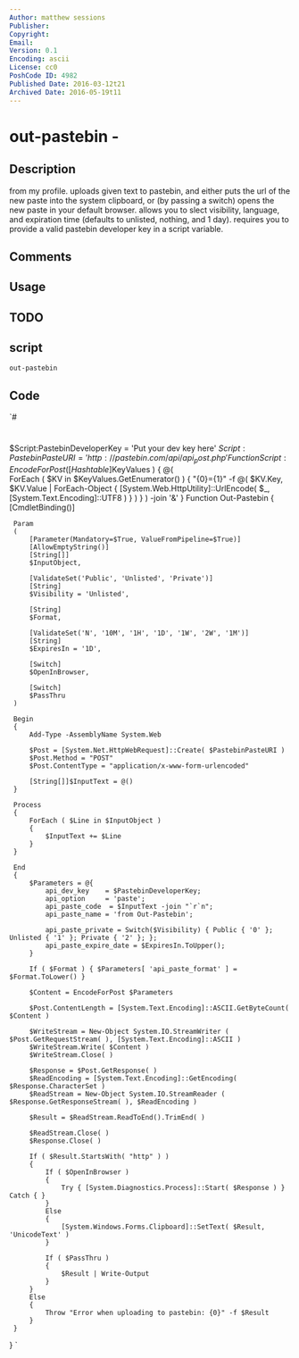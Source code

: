 ```yaml
---
Author: matthew sessions
Publisher: 
Copyright: 
Email: 
Version: 0.1
Encoding: ascii
License: cc0
PoshCode ID: 4982
Published Date: 2016-03-12t21
Archived Date: 2016-05-19t11
---
```


# out-pastebin - 

## Description

from my profile. uploads given text to pastebin, and either puts the url of the new paste into the system clipboard, or (by passing a switch) opens the new paste in your default browser. allows you to slect visibility, language, and expiration time (defaults to unlisted, nothing, and 1 day). requires you to provide a valid pastebin developer key in a script variable.

## Comments



## Usage



## TODO



## script

`out-pastebin`

## Code

`#
 #
 $Script:PastebinDeveloperKey = 'Put your dev key here'
 $Script:PastebinPasteURI     = 'http://pastebin.com/api/api_post.php'
 Function Script:EncodeForPost ( [Hashtable]$KeyValues )
 {
     @(  
         ForEach ( $KV in $KeyValues.GetEnumerator() )
         {
             "{0}={1}" -f @(
             $KV.Key, $KV.Value | 
             ForEach-Object { [System.Web.HttpUtility]::UrlEncode( $_, [System.Text.Encoding]::UTF8 ) }
             )
         }
     ) -join '&'
 }
 Function Out-Pastebin
 {
     [CmdletBinding()]
     
     Param
     (
         [Parameter(Mandatory=$True, ValueFromPipeline=$True)]
         [AllowEmptyString()]
         [String[]]
         $InputObject,
         
         [ValidateSet('Public', 'Unlisted', 'Private')]
         [String]
         $Visibility = 'Unlisted',
         
         [String]
         $Format,
         
         [ValidateSet('N', '10M', '1H', '1D', '1W', '2W', '1M')]
         [String]
         $ExpiresIn = '1D',
         
         [Switch]
         $OpenInBrowser,
         
         [Switch]
         $PassThru
     )
     
     Begin
     {
         Add-Type -AssemblyName System.Web
         
         $Post = [System.Net.HttpWebRequest]::Create( $PastebinPasteURI )
         $Post.Method = "POST"
         $Post.ContentType = "application/x-www-form-urlencoded"
         
         [String[]]$InputText = @()
     }
     
     Process
     {
         ForEach ( $Line in $InputObject )
         {
             $InputText += $Line
         }
     }
     
     End
     {
         $Parameters = @{
             api_dev_key    = $PastebinDeveloperKey;
             api_option     = 'paste';
             api_paste_code  = $InputText -join "`r`n";
             api_paste_name = 'from Out-Pastebin';
             
             api_paste_private = Switch($Visibility) { Public { '0' }; Unlisted { '1' }; Private { '2' }; };
             api_paste_expire_date = $ExpiresIn.ToUpper();
         }
         
         If ( $Format ) { $Parameters[ 'api_paste_format' ] = $Format.ToLower() }
         
         $Content = EncodeForPost $Parameters
         
         $Post.ContentLength = [System.Text.Encoding]::ASCII.GetByteCount( $Content )
         
         $WriteStream = New-Object System.IO.StreamWriter ( $Post.GetRequestStream( ), [System.Text.Encoding]::ASCII )
         $WriteStream.Write( $Content )
         $WriteStream.Close( )
         
         $Response = $Post.GetResponse( )
         $ReadEncoding = [System.Text.Encoding]::GetEncoding( $Response.CharacterSet )
         $ReadStream = New-Object System.IO.StreamReader ( $Response.GetResponseStream( ), $ReadEncoding )
         
         $Result = $ReadStream.ReadToEnd().TrimEnd( )
         
         $ReadStream.Close( )
         $Response.Close( )
         
         If ( $Result.StartsWith( "http" ) )
         {
             If ( $OpenInBrowser )
             {
                 Try { [System.Diagnostics.Process]::Start( $Response ) } Catch { }
             }
             Else
             {
                 [System.Windows.Forms.Clipboard]::SetText( $Result, 'UnicodeText' )
             }
             
             If ( $PassThru )
             {
                 $Result | Write-Output
             }
         }
         Else
         {
             Throw "Error when uploading to pastebin: {0}" -f $Result
         }
     }
 }
`

